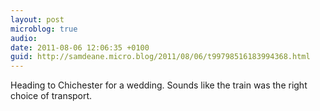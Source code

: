 ```yaml
---
layout: post
microblog: true
audio: 
date: 2011-08-06 12:06:35 +0100
guid: http://samdeane.micro.blog/2011/08/06/t99798516183994368.html
---
```

Heading to Chichester for a wedding. Sounds like the train was the right choice of transport.
